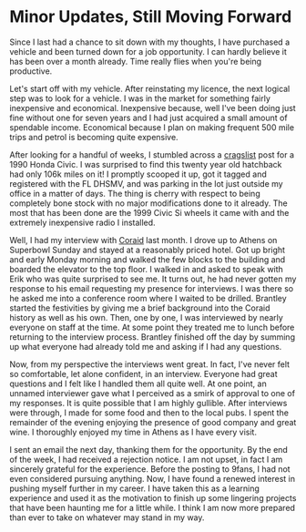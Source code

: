 Minor Updates, Still Moving Forward
===================================

Since I last had a chance to sit down with my thoughts, I have purchased a vehicle and been turned down for a job opportunity.  I can hardly believe it has been over a month already.  Time really flies when you're being productive.

Let's start off with my vehicle.  After reinstating my licence, the next logical step was to look for a vehicle.  I was in the market for something fairly inexpensive and economical.  Inexpensive because, well I've been doing just fine without one for seven years and I had just acquired a small amount of spendable income.  Economical because I plan on making frequent 500 mile trips and petrol is becoming quite expensive.

After looking for a handful of weeks, I stumbled across a [cragslist](http://craigslist.org) post for a 1990 Honda Civic.  I was surprised to find this twenty year old hatchback had only 106k miles on it!  I promptly scooped it up, got it tagged and registered with the FL DHSMV, and was parking in the lot just outside my office in a matter of days.  The thing is cherry with respect to being completely bone stock with no major modifications done to it already.  The most that has been done are the 1999 Civic Si wheels it came with and the extremely inexpensive radio I installed.

Well, I had my interview with [Coraid](http://www.coraid.com/) last month.  I drove up to Athens on Superbowl Sunday and stayed at a reasonably priced hotel.  Got up bright and early Monday morning and walked the few blocks to the building and boarded the elevator to the top floor.  I walked in and asked to speak with Erik who was quite surprised to see me.  It turns out, he had never gotten my response to his email requesting my presence for interviews.  I was there so he asked me into a conference room where I waited to be drilled.  Brantley started the festivities by giving me a brief background into the Coraid history as well as his own.  Then, one by one, I was interviewed by nearly everyone on staff at the time.  At some point they treated me to lunch before returning to the interview process.  Brantley finished off the day by summing up what everyone had already told me and asking if I had any questions.

Now, from my perspective the interviews went great.  In fact, I've never felt so comfortable, let alone confident, in an interview.  Everyone had great questions and I felt like I handled them all quite well.  At one point, an unnamed interviewer gave what I perceived as a smirk of approval to one of my responses.  It is quite possible that I am highly gullible.  After interviews were through, I made for some food and then to the local pubs.  I spent the remainder of the evening enjoying the presence of good company and great wine.  I thoroughly enjoyed my time in Athens as I have every visit.  

I sent an email the next day, thanking them for the opportunity.  By the end of the week, I had received a rejection notice.  I am not upset, in fact I am sincerely grateful for the experience.  Before the posting to 9fans, I had not even considered pursuing anything.  Now, I have found a renewed interest in pushing myself further in my career.  I have taken this as a learning experience and used it as the motivation to finish up some lingering projects that have been haunting me for a little while.  I think I am now more prepared than ever to take on whatever may stand in my way.
